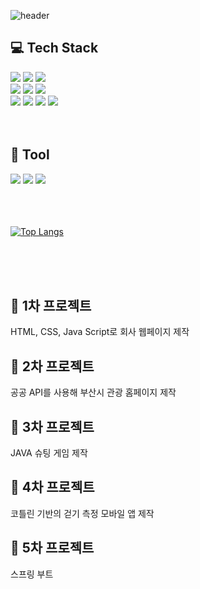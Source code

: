 

<!--
**ohohooh123/ohohooh123** is a ✨ _special_ ✨ repository because its `README.md` (this file) appears on your GitHub profile.

Here are some ideas to get you started:
### Hi there 👋
- 🔭 I’m currently working on ...
- 🌱 I’m currently learning ...
- 👯 I’m looking to collaborate on ...
- 🤔 I’m looking for help with ...
- 💬 Ask me about ...
- 📫 How to reach me: ...
- 😄 Pronouns: ...
- ⚡ Fun fact: ...
-->

![header](https://capsule-render.vercel.app/api?type=rounded&color=gradient&text=%20Yeonseo's&nbsp;git%20&height=300&fontSize=100&textBg=true)

## :computer: Tech Stack<br/>
<img src="https://img.shields.io/badge/C-A8B9CC?style=for-the-badge&logo=C&logoColor=white"> <img src="https://img.shields.io/badge/C++-00599C?style=for-the-badge&logo=cplusplus&logoColor=white"> <img src="https://img.shields.io/badge/JAVA-1E8CBE?style=for-the-badge&logo=Java&logoColor=white">
<br/>
<img src="https://img.shields.io/badge/HTML5-E34F26?style=for-the-badge&logo=JavaScript&logoColor=black"> <img src="https://img.shields.io/badge/CSS3-1572B6?style=for-the-badge&logo=JavaScript&logoColor=black"> <img src="https://img.shields.io/badge/JavaScript-F7DF1E?style=for-the-badge&logo=JavaScript&logoColor=black">
<br/>
<img src="https://img.shields.io/badge/spring-6DB33F?style=for-the-badge&logo=spring&logoColor=black"> <img src="https://img.shields.io/badge/springboot-6DB33F?style=for-the-badge&logo=springboot&logoColor=black"> <img src="https://img.shields.io/badge/oracle-F80000?style=for-the-badge&logo=oracle&logoColor=black"> <img src="https://img.shields.io/badge/maria DB-003545?style=for-the-badge&logo=mariadb&logoColor=white">
<br/><br/><br/>
## :hammer: Tool<br/>
<img src="https://img.shields.io/badge/visual studio code-007ACC?style=for-the-badge&logo=visualstudiocode&logoColor=black"> <img src="https://img.shields.io/badge/intellij idea-000000?style=for-the-badge&logo=intellijidea&logoColor=white"> <img src="https://img.shields.io/badge/eclipse ide-2C2255?style=for-the-badge&logo=JavaScript&logoColor=white">

<br><br><br>
[![Top Langs](https://github-readme-stats.vercel.app/api/top-langs/?username=ohohooh123&layout=compact)](https://github.com/ohohooh123/github-readme-stats)

<br/><br/><br/>
## :pushpin: 1차 프로젝트
HTML, CSS, Java Script로 회사 웹페이지 제작

## :pushpin: 2차 프로젝트
공공 API를 사용해 부산시 관광 홈페이지 제작
## :pushpin: 3차 프로젝트
JAVA 슈팅 게임 제작
## :pushpin: 4차 프로젝트
코틀린 기반의 걷기 측정 모바일 앱 제작
## :pushpin: 5차 프로젝트
스프링 부트
